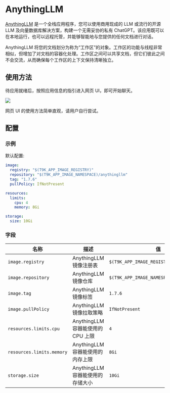 # AnythingLLM

[AnythingLLM](https://github.com/Mintplex-Labs/anythingllm) 是一个全栈应用程序，您可以使用商用现成的 LLM 或流行的开源 LLM 及向量数据库解决方案，构建一个无需妥协的私有 ChatGPT。该应用既可以在本地运行，也可以远程托管，并能够智能地与您提供的任何文档进行对话。

AnythingLLM 将您的文档划分为称为“工作区”的对象。工作区的功能与线程非常相似，但增加了对文档的容器化处理。工作区之间可以共享文档，但它们彼此之间不会交流，从而确保每个工作区的上下文保持清晰独立。

## 使用方法

待应用就绪后，按照应用信息的指引进入网页 UI，即可开始聊天。

![](https://s2.loli.net/2025/02/18/ytMnhIxejA2CNRa.png)

网页 UI 的使用方法简单直观，请用户自行尝试。

## 配置

### 示例

默认配置:

```yaml
image:
  registry: "$(T9K_APP_IMAGE_REGISTRY)"
  repository: "$(T9K_APP_IMAGE_NAMESPACE)/anythingllm"
  tag: "1.7.6"
  pullPolicy: IfNotPresent

resources:
  limits:
    cpu: 4
    memory: 8Gi

storage:
  size: 10Gi
```

### 字段

| 名称                      | 描述                              | 值                                       |
| ------------------------- | --------------------------------- | ---------------------------------------- |
| `image.registry`          | AnythingLLM 镜像注册表            | `$(T9K_APP_IMAGE_REGISTRY)`              |
| `image.repository`        | AnythingLLM 镜像仓库              | `$(T9K_APP_IMAGE_NAMESPACE)/anythingllm` |
| `image.tag`               | AnythingLLM 镜像标签              | `1.7.6`                                  |
| `image.pullPolicy`        | AnythingLLM 镜像拉取策略          | `IfNotPresent`                           |
| `resources.limits.cpu`    | AnythingLLM 容器能使用的 CPU 上限 | `4`                                      |
| `resources.limits.memory` | AnythingLLM 容器能使用的内存上限  | `8Gi`                                    |
| `storage.size`            | AnythingLLM 容器能使用的存储大小  | `10Gi`                                   |
